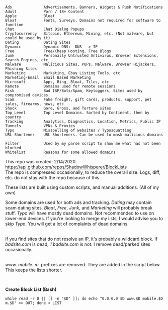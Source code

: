     Ads              Advertisements, Banners, Widgets & Push Notifications  
    Adult            Porn / 18+ Content  
    Apple            Bloat  
    Bloat            Fonts, Surveys, Domains not required for software to function  
    Chat             Chat Dialog Popups  
    Cryptocurrency   Bitcoin, Ethereum, Mining, etc. (Not malware, but could be used by it)  
    Dating           Dating Sites  
    Dynamic          Dynamic DNS:  DNS --> IP  
    Free             Free/Cheap Hosting, Free Blogs  
    Junk             Personally Untrusted Antivirus, Browser Extensions, Search Engines, etc  
    Malware          Malicious Sites, PUPs, Malware, Browser Hijackers, Phishing Sites  
    Marketing        Marketing, Ebay Listing Tools, etc  
    Marketing-Email  Email Based Marketing  
    Microsoft        Apps, Bing, Bloat, Tiles, etc  
    Remote           Domains used for remote sessions  
    Risk             Bad ISP/Bots/Spam, Keyloggers, Sites used by compromised devices
    Scam             Fake freight, gift cards, products, support, pet sales, firearms, news, etc    
    Shock            Gore, Gross, and Torture sites
    Top_Level        Top Level Domains. Sorted by Continent, then by country
    Tracking         Analytics, Diagnostics, Location, Metrics, Public IP  
    Tunnels          VPNs & Proxies  
    Typo             Misspelling of websites / Typosquatting  
    URL Shortener    URL Shorteners. Can be used to mask malicious domains
      
    Filter           Used by my parse script to show me what has not been blocked
    Whitelist        Reasons for some allowed domains  
  

This repo was created: 2/14/2020.  https://api.github.com/repos/ShadowWhisperer/BlockLists  
The repo is compressed occasionally, to reduce the overall size. Logs, diff, etc. do not stay with the repo because of this.  
  
These lists are built using custom scripts, and manual additions. (All of my own)
<br />  
  
Some domains are used for both ads and tracking.  *Dating* may contain scam dating sites.  *Bloat*, *Free*, *Junk*, and *Marketing* will probably break stuff. *Typo* will have mostly dead domains. Not recommended to use on lower-end devices. If you're looking to merge my lists, I would advise you to skip *Typo*. You will get a lot of complaints of dead domains.  
<br />  

If you find sites that do not resolve an IP, it's probably a wildcard block. If _badsite.com_ is dead, _1.badsite.com_ is not. I remove dead/parked sites occasionally.  
<br />  

  
_www<span></span>._ _mobile._ _m._ prefixes are removed. They are added in the script below. This keeps the lists shorter.  
  
<br /> 
  
**Create Block List (Bash)**

    while read -r D || [[ -n "$D" ]]; do echo "0.0.0.0 $D www.$D mobile.$D m.$D" >> OUT; done < LIST  
<br />  
